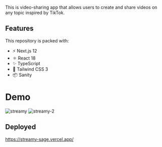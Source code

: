 This is video-sharing app that allows users to create and share videos on any topic inspired by TikTok.

## Features

This repository is packed with:

- ⚡️ Next.js 12
- ⚛️ React 18
- ✨ TypeScript
- 💨 Tailwind CSS 3
- 📦 Sanity

# Demo

![streamy](https://user-images.githubusercontent.com/66452311/194393435-a1e89c4d-ffbf-45f1-8c68-24e6f9e28516.png)
![streamy-2](https://user-images.githubusercontent.com/66452311/194394212-8cf539bc-7854-497f-8b59-3ba62a473def.png)

## Deployed

https://streamy-sage.vercel.app/
